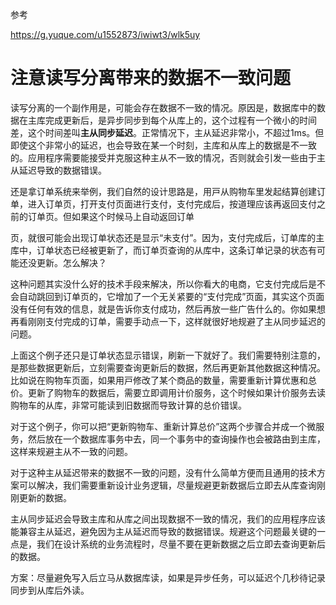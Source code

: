 参考

https://g.yuque.com/u1552873/iwiwt3/wlk5uy

# 注意读写分离带来的数据不⼀致问题

读写分离的⼀个副作⽤是，可能会存在数据不⼀致的情况。原因是，数据库中的数据在主库完成更新后，是异步同步到每个从库上的，这个过程有⼀个微⼩的时间差，这个时间差叫**主从同步延迟**。正常情况下，主从延迟⾮常⼩，不超过1ms。但即使这个⾮常⼩的延迟，也会导致在某⼀个时刻，主库和从库上的数据是不⼀致的。应⽤程序需要能接受并克服这种主从不⼀致的情况，否则就会引发⼀些由于主从延迟导致的数据错误。

还是拿订单系统来举例，我们⾃然的设计思路是，⽤⼾从购物⻋⾥发起结算创建订单，进⼊订单⻚，打开⽀付⻚⾯进⾏⽀付，⽀付完成后，按道理应该再返回⽀付之前的订单⻚。但如果这个时候⻢上⾃动返回订单

⻚，就很可能会出现订单状态还是显⽰“未⽀付”。因为，⽀付完成后，订单库的主库中，订单状态已经被更新了，⽽订单⻚查询的从库中，这条订单记录的状态有可能还没更新。怎么解决？

这种问题其实没什么好的技术⼿段来解决，所以你看⼤的电商，它⽀付完成后是不会⾃动跳回到订单⻚的，它增加了⼀个⽆关紧要的“⽀付完成”⻚⾯，其实这个⻚⾯没有任何有效的信息，就是告诉你⽀付成功，然后再放⼀些⼴告什么的。你如果想再看刚刚⽀付完成的订单，需要⼿动点⼀下，这样就很好地规避了主从同步延迟的问题。

上⾯这个例⼦还只是订单状态显⽰错误，刷新⼀下就好了。我们需要特别注意的，是那些数据更新后，⽴刻需要查询更新后的数据，然后再更新其他数据这种情况。⽐如说在购物⻋⻚⾯，如果⽤⼾修改了某个商品的数量，需要重新计算优惠和总价。更新了购物⻋的数据后，需要⽴即调⽤计价服务，这个时候如果计价服务去读购物⻋的从库，⾮常可能读到旧数据⽽导致计算的总价错误。

对于这个例⼦，你可以把“更新购物⻋、重新计算总价”这两个步骤合并成⼀个微服务，然后放在⼀个数据库事务中去，同⼀个事务中的查询操作也会被路由到主库，这样来规避主从不⼀致的问题。

对于这种主从延迟带来的数据不⼀致的问题，没有什么简单⽅便⽽且通⽤的技术⽅案可以解决，我们需要重新设计业务逻辑，尽量规避更新数据后⽴即去从库查询刚刚更新的数据。

主从同步延迟会导致主库和从库之间出现数据不⼀致的情况，我们的应⽤程序应该能兼容主从延迟，避免因为主从延迟⽽导致的数据错误。规避这个问题最关键的⼀点是，我们在设计系统的业务流程时，尽量不要在更新数据之后⽴即去查询更新后的数据。





方案：尽量避免写入后立马从数据库读，如果是异步任务，可以延迟个几秒待记录同步到从库后外读。

